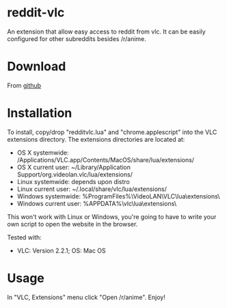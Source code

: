 # reddit-vlc

An extension that allow easy access to reddit from vlc.
It can be easily configured for other subreddits besides /r/anime.

Download
========
From [github](http://github.com/myh1000/reddit-vlc/archive/master.zip)

Installation
============

To install, copy/drop "redditvlc.lua" and "chrome.applescript" into the VLC extensions directory. 
The extensions directories are located at:

 - OS X systemwide: /Applications/VLC.app/Contents/MacOS/share/lua/extensions/
 - OS X current user: ~/Library/Application Support/org.videolan.vlc/lua/extensions/
 - Linux systemwide: depends upon distro
 - Linux current user: ~/.local/share/vlc/lua/extensions/
 - Windows systemwide: %ProgramFiles%\VideoLAN\VLC\lua\extensions\
 - Windows current user: %APPDATA%\vlc\lua\extensions\

This won't work with Linux or Windows, you're going to have to write your own script to open the website in the browser.

Tested with:
 * VLC: Version 2.2.1; OS: Mac OS

Usage
=====

In "VLC, Extensions" menu click "Open /r/anime".
Enjoy!

